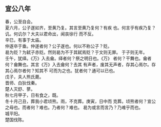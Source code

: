 ## 宣公八年

春，公至自会。  
夏六月，公子遂如齐，至黄乃复。其言至黄乃复何？有疾
也。何言乎有疾乃复？讥。何讥尔？大夫以君命出，闻丧徐行
而不反。  
辛巳，有事于太庙。  
仲遂卒于垂。仲遂者何？公子遂也。何以不称公子？贬。  
曷为贬？为弑子赤贬。然则曷为不于其弑焉贬？于文则无罪。
于子则无年。  
壬午，犹绎。《万》入去龠。绎者何？祭之明日也。《万》
者何？干舞也。龠者何？龠舞也。其言《万》入去龠何？去其
有声者，废其无声者，存其心焉尔。存其心焉尔者何？知其不
可而为之也。犹者何？通可以已也。  
戊子，夫人熊氏薨。  
晋师、白狄伐秦。  
楚人灭舒、蓼。  
秋七月甲子，日有食之，既。  
冬十月己丑，葬我小君顷熊。雨，不克葬。庚寅，日中而
克葬。顷熊者何？宣公之母也。而者何？难也。乃者何？难也。
曷为或言而言乃？乃难乎而也。  
城平阳。  
楚国伐陈。  

